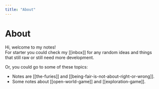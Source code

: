 ```yaml
---
title: "About"
---
```


# About

Hi, welcome to my notes!  
For starter you could check my [[inbox]] for any random ideas and things that still raw or still need more development.

Or, you could go to some of these topics:
- Notes are [[the-furies]] and [[being-fair-is-not-about-right-or-wrong]].
- Some notes about [[open-world-game]] and [[exploration-game]].
